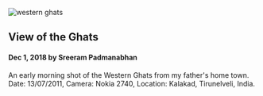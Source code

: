 ![western ghats](https://scontent-lht6-1.cdninstagram.com/vp/7be83ea9815bde48292f843c769db0ec/5C94E33C/t51.2885-15/e35/44924597_2312503215467025_2271178548626515031_n.jpg "Kalakad western ghats")

## View of the Ghats

#### Dec 1, 2018 by Sreeram Padmanabhan


An early morning shot of the Western Ghats from my father's home town. Date: 13/07/2011, Camera: Nokia 2740, Location: Kalakad, Tirunelveli, India.
